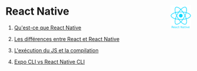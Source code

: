# **React Native** <img align="right" src="../../src/images/react-native.png" alt="React" title="framework React" widht="auto" height="64px">

1. [Qu'est-ce que React Native](reactNative "Qu'est ce que React Native")

1. [Les différences entre React et React Native](ReactVSReactNativeComponents 'Les différences entre React et React Native')

1. [L'exécution du JS et la compilation](executionJS "L'exécution du JS et la compilation")

1. [Expo CLI vs React Native CLI](ReactVSReactNativeComponents "Expo CLI vs React Native CLI")